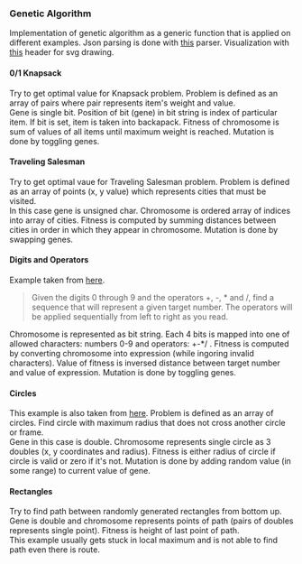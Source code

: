 ### Genetic Algorithm
Implementation of genetic algorithm as a generic function that is applied on different examples. Json parsing is done with [this](https://github.com/nlohmann/json) parser. Visualization with [this](https://github.com/adishavit/simple-svg) header for svg drawing.   

#### 0/1 Knapsack
Try to get optimal value for Knapsack problem. Problem is defined as an array of pairs where pair represents item's weight and value.  
Gene is single bit. Position of bit (gene) in bit string is index of particular item. If bit is set, item is taken into backapack. Fitness of chromosome is sum of values of all items until maximum weight is reached. Mutation is done by toggling genes.  

#### Traveling Salesman
Try to get optimal vaue for Traveling Salesman problem. Problem is defined as an array of points (x, y value) which represents cities that must be visited.  
In this case gene is unsigned char. Chromosome is ordered array of indices into array of cities. Fitness is computed by summing distances between cities in order in which they appear in chromosome. Mutation is done by swapping genes.

#### Digits and Operators
Example taken from [here](http://www.ai-junkie.com/ga/intro/gat3.html).
> Given the digits 0 through 9 and the operators +, -, * and /,  find a sequence that will represent a given target number. The operators will be applied sequentially from left to right as you read.  

Chromosome is represented as bit string. Each 4 bits is mapped into one of allowed characters: numbers 0-9 and operators: +-*/ . Fitness is computed by converting chromosome into expression (while ingoring invalid characters). Value of fitness is inversed distance between target number and value of expression. Mutation is done by toggling genes.

#### Circles
This example is also taken from [here](http://www.ai-junkie.com/ga/intro/gat3.html).
Problem is defined as an array of circles. Find circle with maximum radius that does not cross another circle or frame.  
Gene in this case is double. Chromosome represents single circle as 3 doubles (x, y coordinates and radius). Fitness is either radius of circle if circle is valid or zero if it's not. Mutation is done by adding random value (in some range) to current value of gene.

#### Rectangles
Try to find path between randomly generated rectangles from bottom up. Gene is double and chromosome represents points of path (pairs of doubles represents single point). Fitness is height of last point of path.  
This example usually gets stuck in local maximum and is not able to find path even there is route.
